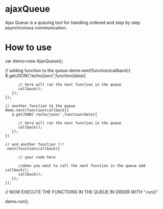 ajaxQueue
=========

Ajax Queue is a queuing tool for handling ordered and step by step asynchronous communication.   

How to use
==========

var demo=new AjaxQueue();

   // adding function to the queue
   demo.next(function(callback){
       $.getJSON('/echo/json/',function(data){
       
          // here will run the next function in the queue
          callback();
       });
    });
    
    // another function to the queue
    demo.next(function(callback){
       $.getJSON('/echo/json/',function(data){
       
          // here will run the next function in the queue
          callback();
       });
    })
    
    // and another function !!!
    .next(function(callback){
          
          // your code here
          
          //when you want to call the next function in the queue add callback();
          callback();
       });
    });
   
   
   // NOW EXECUTE THE FUNCTIONS IN THE QUEUE IN ORDER WITH ".run()"
   
   demo.run();
